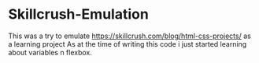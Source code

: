 # Skillcrush-Emulation
This was a try to emulate https://skillcrush.com/blog/html-css-projects/ as a learning project
As at the time of writing this code i just started learning about variables n flexbox.


